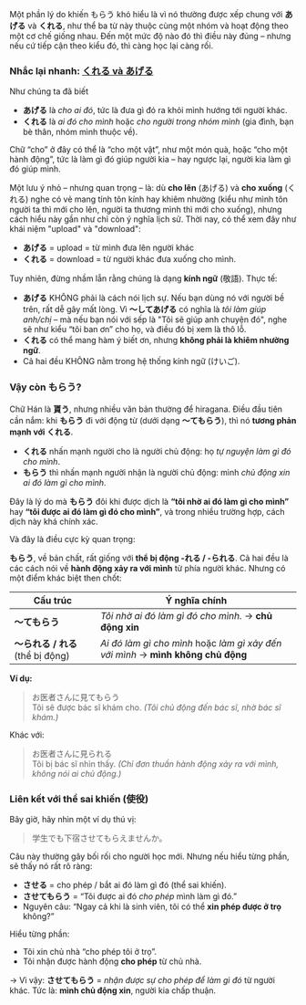 Một phần lý do khiến もらう khó hiểu là vì nó thường được xếp chung với **あげる** và **くれる**, như thể ba từ này thuộc cùng một nhóm và hoạt động theo một cơ chế giống nhau. Đến một mức độ nào đó thì điều này đúng – nhưng nếu cứ tiếp cận theo kiểu đó, thì càng học lại càng rối.
### Nhắc lại nhanh: [くれる và あげる](n6/kureru-ageru.md)

Như chúng ta đã biết

- **あげる** là _cho ai đó_, tức là đưa gì đó ra khỏi mình hướng tới người khác.
- **くれる** là _ai đó cho mình_ hoặc _cho người trong nhóm mình_ (gia đình, bạn bè thân, nhóm mình thuộc về).

Chữ “cho” ở đây có thể là “cho một vật”, như một món quà, hoặc “cho một hành động”, tức là làm gì đó giúp người kia – hay ngược lại, người kia làm gì đó giúp mình.

Một lưu ý nhỏ – nhưng quan trọng – là: dù **cho lên** (あげる) và **cho xuống** (くれる) nghe có vẻ mang tính tôn kính hay khiêm nhường (kiểu như mình tôn người ta thì mới cho lên, người ta thương mình thì mới cho xuống), nhưng cách hiểu này gần như chỉ còn ý nghĩa lịch sử. Thời nay, có thể xem đây như khái niệm "upload" và "download":

- **あげる** = upload = từ mình đưa lên người khác
- **くれる** = download = từ người khác đưa xuống cho mình.

Tuy nhiên, đừng nhầm lẫn rằng chúng là dạng **kính ngữ** (敬語). Thực tế:

- **あげる** KHÔNG phải là cách nói lịch sự. Nếu bạn dùng nó với người bề trên, rất dễ gây mất lòng. Vì **～してあげる** có nghĩa là _tôi làm giúp anh/chị_ – mà nếu bạn nói với sếp là "Tôi sẽ giúp anh chuyện đó", nghe sẽ như kiểu “tôi ban ơn” cho họ, và điều đó bị xem là thô lỗ.
- **くれる** có thể mang hàm ý biết ơn, nhưng **không phải là khiêm nhường ngữ**.
- Cả hai đều KHÔNG nằm trong hệ thống kính ngữ (けいご).
### Vậy còn **もらう**?

Chữ Hán là **貰う**, nhưng nhiều văn bản thường để hiragana. Điều đầu tiên cần nắm: khi **もらう** đi với động từ (dưới dạng **～てもらう**), thì nó **tương phản mạnh với くれる**.

- **くれる** nhấn mạnh người cho là người chủ động: họ _tự nguyện làm gì đó cho mình_.
- **もらう** thì nhấn mạnh người nhận là người chủ động: mình _chủ động xin ai đó làm gì cho mình_.

Đây là lý do mà **もらう** đôi khi được dịch là **“tôi nhờ ai đó làm gì cho mình”** hay **“tôi được ai đó làm gì đó cho mình”**, và trong nhiều trường hợp, cách dịch này khá chính xác.

Và đây là điều cực kỳ quan trọng:

**もらう**, về bản chất, rất giống với **thể bị động -れる / -られる**. Cả hai đều là các cách nói về **hành động xảy ra với mình** từ phía người khác. Nhưng có một điểm khác biệt then chốt:

| Cấu trúc                    | Ý nghĩa chính                                                                    |
| --------------------------- | -------------------------------------------------------------------------------- |
| **～てもらう**                   | _Tôi nhờ ai đó làm gì đó cho mình._ → **chủ động xin**                           |
| **～られる / れる** (thể bị động) | _Ai đó làm gì cho mình_ hoặc _làm gì xảy đến với mình_ → **mình không chủ động** |


**Ví dụ:**

> お医者さんに見てもらう  
> Tôi sẽ được bác sĩ khám cho. _(Tôi chủ động đến bác sĩ, nhờ bác sĩ khám.)_

Khác với:

> お医者さんに見られる  
> Tôi bị bác sĩ nhìn thấy. _(Chỉ đơn thuần hành động xảy ra với mình, không nói ai chủ động.)_


### Liên kết với thể sai khiến (使役)

Bây giờ, hãy nhìn một ví dụ thú vị:

> 学生でも下宿させてもらえませんか。

Câu này thường gây bối rối cho người học mới. Nhưng nếu hiểu từng phần, sẽ thấy nó rất rõ ràng:
- **させる** = cho phép / bắt ai đó làm gì đó (thể sai khiến).
- **させてもらう** = “Tôi được ai đó _cho phép_ mình làm gì đó.”
- Nguyên câu: “Ngay cả khi là sinh viên, tôi có thể **xin phép được ở trọ** không?”
    

Hiểu từng phần:

- Tôi xin chủ nhà “cho phép tôi ở trọ”.
- Tôi nhận được hành động **cho phép** từ chủ nhà.

→ Vì vậy: **させてもらう** = _nhận được sự cho phép để làm gì đó_ từ người khác. Tức là: **mình chủ động xin**, người kia chấp thuận.
